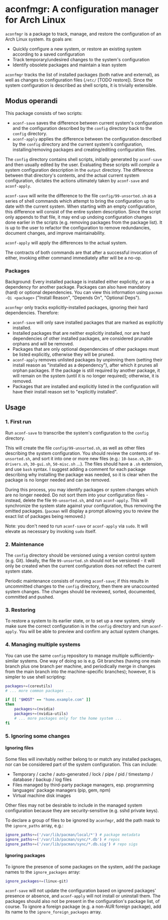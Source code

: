 # aconfmgr: A configuration manager for Arch Linux

`aconfmgr` is a package to track, manage, and restore the configuration of an Arch Linux system.
Its goals are:

- Quickly configure a new system, or restore an existing system according to a saved configuration
- Track temporary/undesired changes to the system's configuration
- Identify obsolete packages and maintain a lean system

`aconfmgr` tracks the list of installed packages (both native and external), as well as changes to configuration files (`/etc/` [TODO restore]).
Since the system configuration is described as shell scripts, it is trivially extensible.

## Modus operandi

This package consists of two scripts:

- `aconf-save` saves the difference between current system's configuration and the configuration described by the `config` directory back to the `config` directory.
- `aconf-apply` applies the difference between the configuration described by the `config` directory and the current system's configuration, installing/removing packages and creating/editing configuration files.

The `config` directory contains shell scripts, initially generated by `aconf-save` and then usually edited by the user. Evaluating these scripts will *compile* a system configuration description in the `output` directory. The difference between that directory's contents, and the actual current system configuration, dictates the actions ultimately taken by `aconf-save` and `aconf-apply`.

`aconf-save` will write the difference to the file `config/99-unsorted.sh` as a series of shell commands which attempt to bring the configuration up to date with the current system. When starting with an empty configuration, this difference will consist of the entire system description. Since the script only appends to that file, it may end up undoing configuration changes done earlier in the scripts (e.g. removing packages from the package list). It is up to the user to refactor the configuration to remove redundancies, document changes, and improve maintainability.

`aconf-apply` will apply the differences to the actual system.

The contracts of both commands are that after a successful invocation of either, invoking either command immediately after will be a no-op.

### Packages

Background: Every installed package is installed either explicitly, or as a dependency for another package. Packages can also have mandatory (hard) or optional dependencies. You can view this information using `pacman -Qi <package>` ("Install Reason", "Depends On", "Optional Deps").

`aconfmgr` only tracks explicitly-installed packages, ignoring their hard dependencies. Therefore:

- `aconf-save` will only save installed packages that are marked as explicitly installed.
- Installed packages that are neither explicitly installed, nor are hard dependencies of other installed packages, are considered prunable orphans and will be removed.
- Packages that are only optional dependencies of other packages must be listed explicitly, otherwise they will be pruned.
- `aconf-apply` removes unlisted packages by unpinning them (setting their install reason as "installed as a dependency"), after which it prunes all orphan packages. If the package is still required by another package, it will remain on the system (until it is no longer required); otherwise, it is removed.
- Packages that are installed and explicitly listed in the configuration will have their install reason set to "explicitly installed".

## Usage

### 1. First run

Run `aconf-save` to transcribe the system's configuration to the `config` directory.

This will create the file `config/99-unsorted.sh`, as well as other files describing the system configuration. You should review the contents of `99-unsorted.sh`, and sort it into one or more new files (e.g.: `10-base.sh`, `20-drivers.sh`, `30-gui.sh`, `50-misc.sh` ...). The files should have a `.sh` extension, and use `bash` syntax. I suggest adding a comment for each package describing why installing the package was needed, so it is clear when the package is no longer needed and can be removed.

During this process, you may identify packages or system changes which are no longer needed. Do not sort them into your configuration files - instead, delete the file `99-unsorted.sh`, and run `aconf-apply`. This will synchronize the system state against your configuration, thus removing the omitted packages. (`pacman` will display a prompt allowing you to review the exact list of packages being removed.)

Note: you don't need to run `aconf-save` or `aconf-apply` via `sudo`. It will elevate as necessary by invoking `sudo` itself.

### 2. Maintenance

The `config` directory should be versioned using a version control system (e.g. Git). Ideally, the file `99-unsorted.sh` should not be versioned - it will only be created when the current configuration does not reflect the current system state.

Periodic maintenance consists of running `aconf-save`; if this results in uncommitted changes to the `config` directory, then there are unaccounted system changes. The changes should be reviewed, sorted, documented, committed and pushed.

### 3. Restoring

To restore a system to its earlier state, or to set up a new system, simply make sure the correct configuration is in the `config` directory and run `aconf-apply`. You will be able to preview and confirm any actual system changes.

### 4. Managing multiple systems

You can use the same `config` repository to manage multiple sufficiently-similar systems. One way of doing so is e.g. Git branches (having one main branch plus one branch per machine, and periodically merge in changes from the main branch into the machine-specific branches); however, it is simpler to use shell scripting:

```bash
packages+=(coreutils)
# ... more common packages ...

if [[ "$HOST" == "home.example.com" ]]
then
	packages+=(nvidia)
	packages+=(nvidia-utils)
	# ... more packages only for the home system ...
fi
```

### 5. Ignoring some changes

#### Ignoring files

Some files will inevitably neither belong to or match any installed packages, nor can be considered part of the system configuration. This can include:

* Temporary / cache / auto-generated / lock / pipe / pid / timestamp / database / backup / log files
* Files managed by third-party package managers, esp. programming languages' package managers (pip, gem, npm)
* Virtual machine disk images

Other files may not be desirable to include in the managed system configuration because they are security-sensitive (e.g. sshd private keys).

To declare a group of files to be ignored by `aconfmgr`, add the path mask to the `ignore_paths` array, e.g.:

```bash
ignore_paths+=('/var/lib/pacman/local/*') # package metadata
ignore_paths+=('/var/lib/pacman/sync/*.db') # repos
ignore_paths+=('/var/lib/pacman/sync/*.db.sig') # repo sigs
```

#### Ignoring packages

To ignore the presence of some packages on the system, add the package names to the `ignore_packages` array:

```bash
ignore_packages+=(linux-git)
```

`aconf-save` will not update the configuration based on ignored packages' presence or absence, and `aconf-apply` will not install or uninstall them. The packages should also not be present in the configuration's package list, of course. To ignore a foreign package (e.g. a non-AUR foreign package), add its name to the `ignore_foreign_packages` array.
